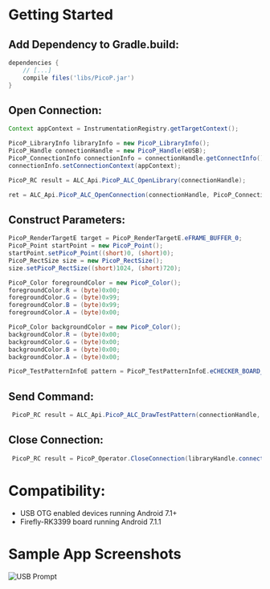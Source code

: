# Getting Started

## Add Dependency to Gradle.build:

```groovy
dependencies {
	// [...]
    compile files('libs/PicoP.jar')
}
```

## Open Connection:

```java
Context appContext = InstrumentationRegistry.getTargetContext();

PicoP_LibraryInfo libraryInfo = new PicoP_LibraryInfo();
PicoP_Handle connectionHandle = new PicoP_Handle(eUSB);
PicoP_ConnectionInfo connectionInfo = connectionHandle.getConnectInfo();
connectionInfo.setConnectionContext(appContext);

PicoP_RC result = ALC_Api.PicoP_ALC_OpenLibrary(connectionHandle);

ret = ALC_Api.PicoP_ALC_OpenConnection(connectionHandle, PicoP_ConnectionTypeE.eUSB, connectionInfo);
```

## Construct Parameters:

```java
PicoP_RenderTargetE target = PicoP_RenderTargetE.eFRAME_BUFFER_0;
PicoP_Point startPoint = new PicoP_Point();
startPoint.setPicoP_Point((short)0, (short)0);
PicoP_RectSize size = new PicoP_RectSize();
size.setPicoP_RectSize((short)1024, (short)720);

PicoP_Color foregroundColor = new PicoP_Color();
foregroundColor.R = (byte)0x00;
foregroundColor.G = (byte)0x99;
foregroundColor.B = (byte)0x99;
foregroundColor.A = (byte)0x00;

PicoP_Color backgroundColor = new PicoP_Color();
backgroundColor.R = (byte)0x00;
backgroundColor.G = (byte)0x00;
backgroundColor.B = (byte)0x00;
backgroundColor.A = (byte)0x00;

PicoP_TestPatternInfoE pattern = PicoP_TestPatternInfoE.eCHECKER_BOARD_PATTERN;
```

## Send Command:

```java
 PicoP_RC result = ALC_Api.PicoP_ALC_DrawTestPattern(connectionHandle, target, startPoint, size, foregroundColor, backgroundColor, pattern);
 ```

## Close Connection:

```java
 PicoP_RC result = PicoP_Operator.CloseConnection(libraryHandle.connectionInfoEx.getConnectionType());
 ```




# Compatibility:
- USB OTG enabled devices running Android 7.1+
- Firefly-RK3399 board running Android 7.1.1


# Sample App Screenshots

![USB Prompt](AndroidProjectorSDK/screenshots/usb_prompt.png)